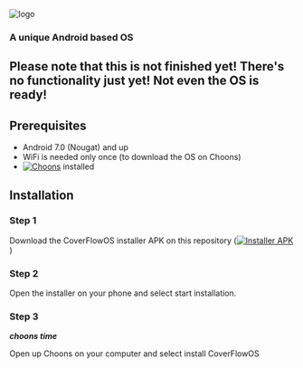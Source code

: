 ![logo](https://github.com/DrawDrimer/CloverflowOS/assets/121459810/4a2ceb80-de4d-460b-825d-d92644c253a7)
### A unique Android based OS
## Please note that this is not finished yet! There's no functionality just yet! Not even the OS is ready!

## Prerequisites

- Android 7.0 (Nougat) and up
- WiFi is needed only once (to download the OS on Choons)
- [![Choons](https://img.shields.io/badge/Choons-blue?logo=itunes&logoColor=white)](https://github.com/DrawDrimer/Choons-player) installed

## Installation

### Step 1
Download the CoverFlowOS installer APK on this repository ([![Installer APK](https://img.shields.io/badge/Installer_APK-2ea44f?logo=github&logoColor=white)](https://github.com/DrawDrimer/CoverflowOS/releases))

### Step 2
Open the installer on your phone and select start installation.

### Step 3
***choons time***

Open up Choons on your computer and select install CoverFlowOS
